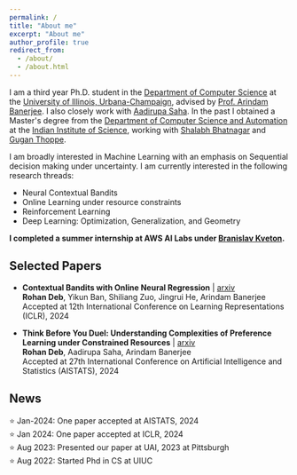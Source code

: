```yaml
---
permalink: /
title: "About me"
excerpt: "About me"
author_profile: true
redirect_from: 
  - /about/
  - /about.html
---
```


I am a third year Ph.D. student in the [Department of Computer Science](https://www.cs.illinois.edu) at the [University of Illinois, Urbana-Champaign](https://www.illinois.edu), advised by [Prof. Arindam Banerjee](https://arindam.cs.illinois.edu/). I also closely work with [Aadirupa Saha](https://aadirupa.github.io/). In the past I obtained a Master's degree from the [Department of Computer Science and Automation](https://www.csa.iisc.ac.in/) at the [Indian Institute of Science](https://iisc.ac.in/), working with [Shalabh Bhatnagar](https://www.csa.iisc.ac.in/~shalabh/) and [Gugan Thoppe](https://sites.google.com/site/gugancth/).

I am broadly interested in Machine Learning with an emphasis on Sequential decision making under uncertainty. I am currently interested in the following research threads:

- Neural Contextual Bandits
- Online Learning under resource constraints
- Reinforcement Learning
- Deep Learning: Optimization, Generalization, and Geometry

**I completed a summer internship at AWS AI Labs under [Branislav Kveton](https://bkveton.com/).**

## Selected Papers
- **Contextual Bandits with Online Neural Regression** | [arxiv](https://arxiv.org/abs/2312.07145)  
**Rohan Deb**, Yikun Ban, Shiliang Zuo, Jingrui He, Arindam Banerjee  
Accepted at 12th International Conference on Learning Representations (ICLR), 2024

- **Think Before You Duel: Understanding Complexities of Preference Learning under
Constrained Resources** | [arxiv](https://arxiv.org/abs/2312.17229)  
**Rohan Deb**, Aadirupa Saha, Arindam Banerjee  
Accepted at 27th International Conference on Artificial Intelligence and Statistics (AISTATS), 2024

## News
⭐ Jan-2024: One paper accepted at AISTATS, 2024  
⭐ Jan 2024: One paper accepted at ICLR, 2024  
⭐ Aug 2023: Presented our paper at UAI, 2023 at Pittsburgh  
⭐ Aug 2022: Started Phd in CS at UIUC  
